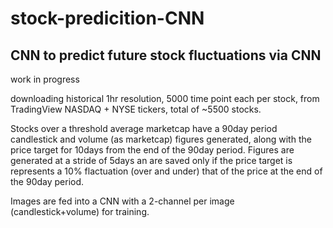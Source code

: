 # stock-predicition-CNN
## CNN to predict future stock fluctuations via CNN

work in progress

downloading historical 1hr resolution, 5000 time point each per stock, from TradingView
NASDAQ + NYSE tickers, total of ~5500 stocks.

Stocks over a threshold average marketcap have a 90day period candlestick and volume (as marketcap) figures generated, along with the price target for 10days from the end of the 90day period.
Figures are generated at a stride of 5days an are saved only if the price target is represents a 10% flactuation (over and under) that of the price at the end of the 90day period.

Images are fed into a CNN with a 2-channel per image (candlestick+volume) for training.
